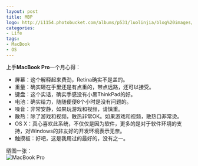```yaml
---
layout: post
title: MBP
logo: http://i1154.photobucket.com/albums/p531/luolinjia/blog%20images/Snip20141017_1_zps913a530c.png
categories:
- Life
tags:
- MacBook
- OS
---
```


上手**MacBook Pro**一个月心得：  

- 屏幕：这个解释起来费劲，Retina确实不是盖的。  
- 重量：确实砸在手里还是有点重的，带点远路，还可以接受。  
- 键盘：这个实话，确实手感没有小黑ThinkPad的好。  
- 电池：确实给力，随随便便8个小时是没有问题的。  
- 噪音：非常安静，如果玩游戏和视频，请慎重。  
- 散热：除了游戏和视频，散热非常OK。如果游戏和视频，散热口非常烫。  
- OS X：真心喜欢此系统，不仅仅是因为软件，更多的是对于软件环境的支持，对Windows的非友好的开发环境表示无奈。  
- 触摸板：好吧，这是我用过的最好的，没有之一。  

晒图一张：   
![MacBook Pro](http://i1154.photobucket.com/albums/p531/luolinjia/blog%20images/1017_1_zps6c3f475c.jpg)
